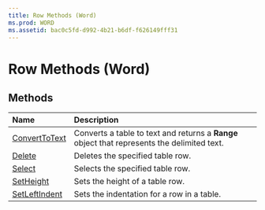 ```yaml
---
title: Row Methods (Word)
ms.prod: WORD
ms.assetid: bac0c5fd-d992-4b21-b6df-f626149fff31
---
```



# Row Methods (Word)

## Methods



|**Name**|**Description**|
|:-----|:-----|
|[ConvertToText](row-converttotext-method-word.md)|Converts a table to text and returns a  **Range** object that represents the delimited text.|
|[Delete](row-delete-method-word.md)|Deletes the specified table row.|
|[Select](row-select-method-word.md)|Selects the specified table row.|
|[SetHeight](row-setheight-method-word.md)|Sets the height of a table row.|
|[SetLeftIndent](row-setleftindent-method-word.md)|Sets the indentation for a row in a table.|

